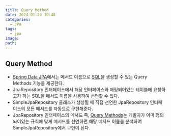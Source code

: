 ```yaml
---
title: Query Method
date: 2024-01-20 10:48
categories:
  - JPA
tags:
  - jpa
image: 
path:
---
```


## Query Method
+ [Spring Data JPA](https://sonjh919.github.io/posts/Spring-Data-JPA)에서는 메서드 이름으로 [SQL](https://sonjh919.github.io/posts/SQL)을 생성할 수 있는 Query Methods 기능을 제공한다.
+ JpaRepository 인터페이스에서 해당 인터페이스와 매핑되어있는 테이블에 요청하고자 하는 SQL을 메서드 이름을 사용하여 선언할 수 있다.
+ SimpleJpaRepository 클래스가 생성될 때 직접 선언한 JpaRepository 인터페이스의 모든 메서드를 자동으로 구현해준다.
+ JpaRepository 인터페이스의 메서드 즉, [Query Methods](https://docs.spring.io/spring-data/jpa/docs/current/reference/html/#repositories.query-methods.query-creation)는 개발자가 이미 정의 되어있는 규칙에 맞게 메서드를 선언하면 해당 메서드 이름을 분석하여 SimpleJpaRepository에서 구현이 된다.